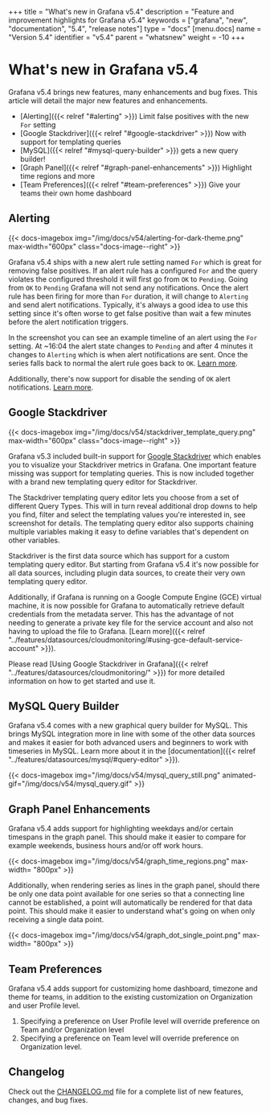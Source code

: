 +++
title = "What's new in Grafana v5.4"
description = "Feature and improvement highlights for Grafana v5.4"
keywords = ["grafana", "new", "documentation", "5.4", "release notes"]
type = "docs"
[menu.docs]
name = "Version 5.4"
identifier = "v5.4"
parent = "whatsnew"
weight = -10
+++

# What's new in Grafana v5.4

Grafana v5.4 brings new features, many enhancements and bug fixes. This article will detail the major new features and enhancements.

- [Alerting]({{< relref "#alerting" >}}) Limit false positives with the new `For` setting
- [Google Stackdriver]({{< relref "#google-stackdriver" >}}) Now with support for templating queries
- [MySQL]({{< relref "#mysql-query-builder" >}}) gets a new query builder!
- [Graph Panel]({{< relref "#graph-panel-enhancements" >}}) Highlight time regions and more
- [Team Preferences]({{< relref "#team-preferences" >}}) Give your teams their own home dashboard

## Alerting

{{< docs-imagebox img="/img/docs/v54/alerting-for-dark-theme.png" max-width="600px" class="docs-image--right" >}}

Grafana v5.4 ships with a new alert rule setting named `For` which is great for removing false positives. If an alert rule has a configured `For` and the query violates the configured threshold it will first go from `OK` to `Pending`. Going from `OK` to `Pending` Grafana will not send any notifications. Once the alert rule has been firing for more than `For` duration, it will change to `Alerting` and send alert notifications. Typically, it's always a good idea to use this setting since it's often worse to get false positive than wait a few minutes before the alert notification triggers.

In the screenshot you can see an example timeline of an alert using the `For` setting. At ~16:04 the alert state changes to `Pending` and after 4 minutes it changes to `Alerting` which is when alert notifications are sent. Once the series falls back to normal the alert rule goes back to `OK`. [Learn more](/alerting/alerts-overview/#for).

Additionally, there's now support for disable the sending of `OK` alert notifications. [Learn more](/alerting/notifications/#disable-resolve-message).

<div class="clearfix"></div>

## Google Stackdriver

{{< docs-imagebox img="/img/docs/v54/stackdriver_template_query.png" max-width="600px" class="docs-image--right" >}}

Grafana v5.3 included built-in support for [Google Stackdriver](https://cloud.google.com/stackdriver/) which enables you to visualize your Stackdriver metrics in Grafana.
One important feature missing was support for templating queries. This is now included together with a brand new templating query editor for Stackdriver.

The Stackdriver templating query editor lets you choose from a set of different Query Types. This will in turn reveal additional drop downs to help you
find, filter and select the templating values you're interested in, see screenshot for details. The templating query editor also supports chaining multiple variables
making it easy to define variables that's dependent on other variables.

Stackdriver is the first data source which has support for a custom templating query editor. But starting from Grafana v5.4 it's now possible for all data sources, including plugin data sources, to
create their very own templating query editor.

Additionally, if Grafana is running on a Google Compute Engine (GCE) virtual machine, it is now possible for Grafana to automatically retrieve default credentials from the metadata server.
This has the advantage of not needing to generate a private key file for the service account and also not having to upload the file to Grafana. [Learn more]({{< relref "../features/datasources/cloudmonitoring/#using-gce-default-service-account" >}}).

Please read [Using Google Stackdriver in Grafana]({{< relref "../features/datasources/cloudmonitoring/" >}}) for more detailed information on how to get started and use it.

<div class="clearfix"></div>

## MySQL Query Builder

Grafana v5.4 comes with a new graphical query builder for MySQL. This brings MySQL integration more in line with some of the other data sources and makes it easier for both advanced users and beginners to work with timeseries in MySQL. Learn more about it in the [documentation]({{< relref "../features/datasources/mysql/#query-editor" >}}).

{{< docs-imagebox img="/img/docs/v54/mysql_query_still.png" animated-gif="/img/docs/v54/mysql_query.gif" >}}

## Graph Panel Enhancements

Grafana v5.4 adds support for highlighting weekdays and/or certain timespans in the graph panel. This should make it easier to compare for example weekends, business hours and/or off work hours.

{{< docs-imagebox img="/img/docs/v54/graph_time_regions.png" max-width= "800px" >}}

Additionally, when rendering series as lines in the graph panel, should there be only one data point available for one series so that a connecting line cannot be established, a point will
automatically be rendered for that data point. This should make it easier to understand what's going on when only receiving a single data point.

{{< docs-imagebox img="/img/docs/v54/graph_dot_single_point.png" max-width= "800px" >}}

## Team Preferences

Grafana v5.4 adds support for customizing home dashboard, timezone and theme for teams, in addition to the existing customization on Organization and user Profile level.

1. Specifying a preference on User Profile level will override preference on Team and/or Organization level
2. Specifying a preference on Team level will override preference on Organization level.

## Changelog

Check out the [CHANGELOG.md](https://github.com/grafana/grafana/blob/master/CHANGELOG.md) file for a complete list
of new features, changes, and bug fixes.
